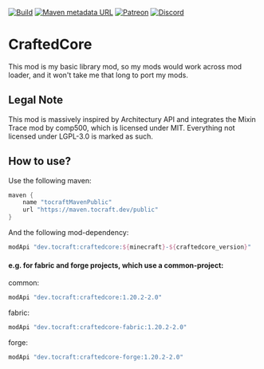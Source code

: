 [![Build](https://img.shields.io/github/actions/workflow/status/ToCraft/craftedcore/build_only.yml?style=for-the-badge)](https://github.com/ToCraft/craftedcore/actions/workflows/build_only.yml)
[![Maven metadata URL](https://img.shields.io/maven-metadata/v?metadataUrl=https%3A%2F%2Fmaven.tocraft.dev%2Fpublic%2Fdev%2Ftocraft%2Fcraftedcore%2Fmaven-metadata.xml&style=for-the-badge&label=CraftedCore)](https://maven.tocraft.dev/#/public/dev/tocraft/craftedcore)
[![Patreon](https://img.shields.io/badge/Patreon-F96854?style=for-the-badge&logo=patreon&logoColor=white)](https://patreon.com/ToCraft)
[![Discord](https://img.shields.io/discord/1183373613508857906?style=for-the-badge&label=Discord)](https://discord.gg/Y3KqxWDUYy)

# CraftedCore

This mod is my basic library mod, so my mods would work across mod loader, and it won't take me that long to port my
mods.

## Legal Note

This mod is massively inspired by Architectury API and integrates the Mixin Trace mod by comp500, which is licensed
under MIT.
Everything not licensed under LGPL-3.0 is marked as such.

## How to use?

Use the following maven:

```Groovy
maven {
    name "tocraftMavenPublic"
    url "https://maven.tocraft.dev/public"
}
```

And the following mod-dependency:

```Groovy
modApi "dev.tocraft:craftedcore:${minecraft}-${craftedcore_version}"
```

#### e.g. for fabric and forge projects, which use a common-project:

common:

```Groovy
modApi "dev.tocraft:craftedcore:1.20.2-2.0"
```

fabric:

```Groovy
modApi "dev.tocraft:craftedcore-fabric:1.20.2-2.0"
```

forge:

```Groovy
modApi "dev.tocraft:craftedcore-forge:1.20.2-2.0"
```

